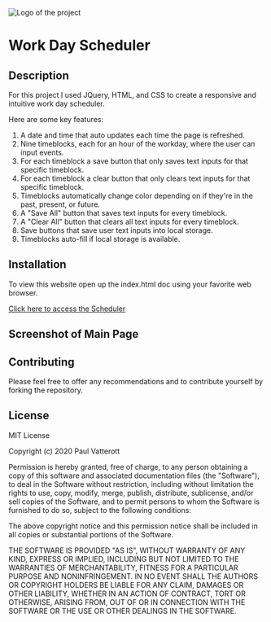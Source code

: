 ![Logo of the project](assets/images/MyPost.png)

# Work Day Scheduler

## Description

For this project I used JQuery, HTML, and CSS to create a responsive and intuitive work day scheduler.

Here are some key features:

1. A date and time that auto updates each time the page is refreshed.
2. Nine timeblocks, each for an hour of the workday, where the user can input events.
3. For each timeblock a save button that only saves text inputs for that specific timeblock.
4. For each timeblock a clear button that only clears text inputs for that specific timeblock.
5. Timeblocks automatically change color depending on if they're in the past, present, or future.
6. A "Save All" button that saves text inputs for every timeblock.
7. A "Clear All" button that clears all text inputs for every timeblock.
8. Save buttons that save user text inputs into local storage.
9. Timeblocks auto-fill if local storage is available.

## Installation

To view this website open up the index.html doc using your favorite web browser.

[Click here to access the Scheduler](https://pfvatterott.github.io/Work-Day-Scheduler/)

## Screenshot of Main Page



## Contributing

Please feel free to offer any recommendations and to contribute yourself by forking the repository. 

## License

MIT License

Copyright (c) 2020 Paul Vatterott

Permission is hereby granted, free of charge, to any person obtaining a copy
of this software and associated documentation files (the "Software"), to deal
in the Software without restriction, including without limitation the rights
to use, copy, modify, merge, publish, distribute, sublicense, and/or sell
copies of the Software, and to permit persons to whom the Software is
furnished to do so, subject to the following conditions:

The above copyright notice and this permission notice shall be included in all
copies or substantial portions of the Software.

THE SOFTWARE IS PROVIDED "AS IS", WITHOUT WARRANTY OF ANY KIND, EXPRESS OR
IMPLIED, INCLUDING BUT NOT LIMITED TO THE WARRANTIES OF MERCHANTABILITY,
FITNESS FOR A PARTICULAR PURPOSE AND NONINFRINGEMENT. IN NO EVENT SHALL THE
AUTHORS OR COPYRIGHT HOLDERS BE LIABLE FOR ANY CLAIM, DAMAGES OR OTHER
LIABILITY, WHETHER IN AN ACTION OF CONTRACT, TORT OR OTHERWISE, ARISING FROM,
OUT OF OR IN CONNECTION WITH THE SOFTWARE OR THE USE OR OTHER DEALINGS IN THE
SOFTWARE.